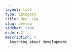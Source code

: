 ```yaml
---
layout: list
type: category
title: Dev. Log
slug: devlog
sidebar: true
order: 2
description: >
  Anything about development
---
```

